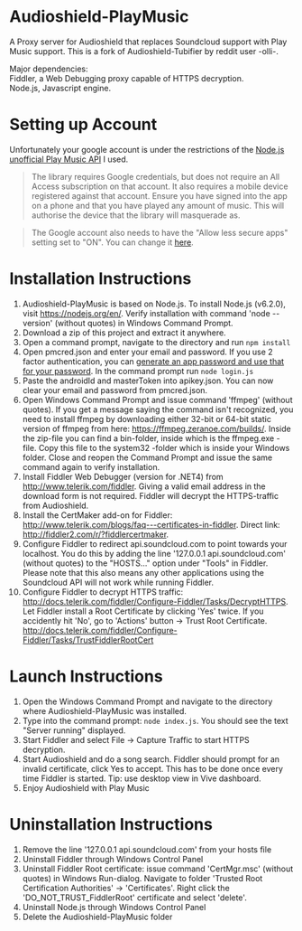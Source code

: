 # Audioshield-PlayMusic

A Proxy server for Audioshield that replaces Soundcloud support with Play Music support. This is a fork of Audioshield-Tubifier by reddit user -olli-.

Major dependencies:  
Fiddler, a Web Debugging proxy capable of HTTPS decryption.  
Node.js, Javascript engine.

# Setting up Account

Unfortunately your google account is under the restrictions of the [Node.js unofficial Play Music API](https://github.com/jamon/playmusic) I used.

>The library requires Google credentials, but does not require an All Access subscription on that account. It also requires a mobile device registered against that account. Ensure you have signed into the app on a phone and that you have played any amount of music. This will authorise the device that the library will masquerade as.

>The Google account also needs to have the "Allow less secure apps" setting set to "ON". You can change it [here](https://myaccount.google.com/security#connectedapps).

# Installation Instructions

1. Audioshield-PlayMusic is based on Node.js. To install Node.js (v6.2.0), visit https://nodejs.org/en/. Verify installation with command 'node --version' (without quotes) in Windows Command Prompt.
2. Download a zip of this project and extract it anywhere.
3. Open a command prompt, navigate to the directory and run `npm install`
4. Open pmcred.json and enter your email and password. If you use 2 factor authentication, you can [generate an app password and use that for your password](https://support.google.com/accounts/answer/185833?hl=en). In the command prompt run `node login.js`
5. Paste the androidId and masterToken into apikey.json. You can now clear your email and password from pmcred.json.
6. Open Windows Command Prompt and issue command 'ffmpeg' (without quotes). If you get a message saying the command isn't recognized, you need to install ffmpeg by downloading either 32-bit or 64-bit static version of ffmpeg from here: https://ffmpeg.zeranoe.com/builds/. Inside the zip-file you can find a bin-folder, inside which is the ffmpeg.exe -file. Copy this file to the system32 -folder which is inside your Windows folder. Close and reopen the Command Prompt and issue the same command again to verify installation.
7. Install Fiddler Web Debugger (version for .NET4) from http://www.telerik.com/fiddler. Giving a valid email address in the download form is not required. Fiddler will decrypt the HTTPS-traffic from Audioshield.
8. Install the CertMaker add-on for Fiddler: http://www.telerik.com/blogs/faq---certificates-in-fiddler. Direct link: http://fiddler2.com/r/?fiddlercertmaker.
9. Configure Fiddler to redirect api.soundcloud.com to point towards your localhost. You do this by adding the line '127.0.0.1 api.soundcloud.com' (without quotes) to the "HOSTS..." option under "Tools" in Fiddler. Please note that this also means any other applications using the Soundcloud API will not work while running Fiddler.
10. Configure Fiddler to decrypt HTTPS traffic: http://docs.telerik.com/fiddler/Configure-Fiddler/Tasks/DecryptHTTPS. Let Fiddler install a Root Certificate by clicking 'Yes' twice. If you accidently hit 'No', go to 'Actions' button -> Trust Root Certificate. http://docs.telerik.com/fiddler/Configure-Fiddler/Tasks/TrustFiddlerRootCert

# Launch Instructions

1. Open the Windows Command Prompt and navigate to the directory where Audioshield-PlayMusic was installed.
2. Type into the command prompt: `node index.js`. You should see the text "Server running" displayed.
3. Start Fiddler and select File -> Capture Traffic to start HTTPS decryption.
4. Start Audioshield and do a song search. Fiddler should prompt for an invalid certificate, click Yes to accept. This has to be done once every time Fiddler is started. Tip: use desktop view in Vive dashboard.
5. Enjoy Audioshield with Play Music

# Uninstallation Instructions
1. Remove the line '127.0.0.1 api.soundcloud.com' from your hosts file
2. Uninstall Fiddler through Windows Control Panel
3. Uninstall Fiddler Root certificate: issue command 'CertMgr.msc' (without quotes) in Windows Run-dialog. Navigate to folder 'Trusted Root Certification Authorities' -> 'Certificates'. Right click the 'DO_NOT_TRUST_FiddlerRoot' certificate and select 'delete'.
4. Uninstall Node.js through Windows Control Panel
5. Delete the Audioshield-PlayMusic folder





